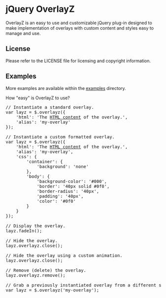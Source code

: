 jQuery OverlayZ
===============

OverlayZ is an easy to use and customizable jQuery plug-in designed to make implementation of overlays with custom content and styles easy to manage and use.

License
-------
Please refer to the LICENSE file for licensing and copyright information.

Examples
--------
More examples are available within the <a href="examples">examples</a> directory.

How "easy" is OverlayZ to use?
<pre>
// Instantiate a standard overlay.
var layz = $.overlayz({
	'html': 'The <u>HTML content</u> of the overlay.',
	'alias': 'my-overlay'
});

// Instantiate a custom formatted overlay.
var layz = $.overlayz({
	'html': 'The <u>HTML content</u> of the overlay.',
	'alias': 'my-overlay',
	'css': {
		'container': {
			'background': 'none'
		},
		'body': {
			'background-color': '#000',
			'border': '40px solid #0f0',
			'border-radius': '40px',
			'padding': '40px',
			'color': '#0f0'
		}
	}
});

// Display the overlay.
layz.fadeIn();

// Hide the overlay.
layz.overlayz.close();

// Hide the overlay using a custom animation.
layz.overlayz.close();

// Remove (delete) the overlay.
layz.overlayz.remove();

// Grab a previously instantiated overlay from a different scope.
var layz = $.overlayz('my-overlay');
</pre>
